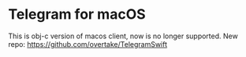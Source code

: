 Telegram for macOS
===========
This is obj-c version of macos client, now is no longer supported. New repo: https://github.com/overtake/TelegramSwift 
